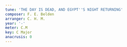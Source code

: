 ```yaml
---
tune: 'THE DAY IS DEAD, AND EGYPT''S NIGHT RETURNING'
composer: F. E. Belden
arranger: C. H. M.
year: '-'
meter: C.M
key: C Major
anacrusis: 0
---
```

